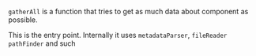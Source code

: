 `gatherAll` is a function that tries to get as much data about component
as possible.

This is the entry point. Internally it uses `metadataParser`, `fileReader` `pathFinder` and such
